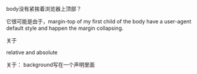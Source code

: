 body没有紧挨着浏览器上顶部？

它很可能是由于，margin-top of my first child of the body have a user-agent
default style and happen the margin collapsing.

关于

relative and absolute

关于：
background写在一个声明里面
